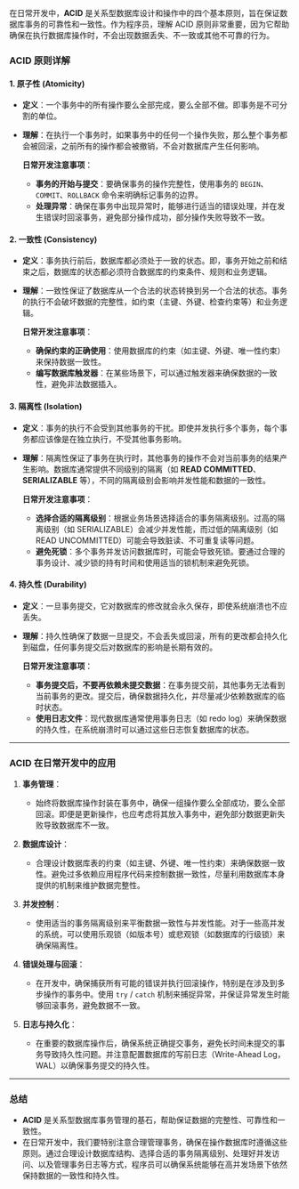 在日常开发中，**ACID** 是关系型数据库设计和操作中的四个基本原则，旨在保证数据库事务的可靠性和一致性。作为程序员，理解 ACID 原则非常重要，因为它帮助确保在执行数据库操作时，不会出现数据丢失、不一致或其他不可靠的行为。

### **ACID 原则详解**

#### **1. 原子性 (Atomicity)**
- **定义**：一个事务中的所有操作要么全部完成，要么全部不做。即事务是不可分割的单位。
- **理解**：在执行一个事务时，如果事务中的任何一个操作失败，那么整个事务都会被回滚，之前所有的操作都会被撤销，不会对数据库产生任何影响。
  
  **日常开发注意事项**：
  - **事务的开始与提交**：要确保事务的操作完整性，使用事务的 `BEGIN`、`COMMIT`、`ROLLBACK` 命令来明确标记事务的边界。
  - **处理异常**：确保在事务中出现异常时，能够进行适当的错误处理，并在发生错误时回滚事务，避免部分操作成功，部分操作失败导致不一致。

#### **2. 一致性 (Consistency)**
- **定义**：事务执行前后，数据库都必须处于一致的状态。即，事务开始之前和结束之后，数据库的状态都必须符合数据库的约束条件、规则和业务逻辑。
- **理解**：一致性保证了数据库从一个合法的状态转换到另一个合法的状态。事务的执行不会破坏数据的完整性，如约束（主键、外键、检查约束等）和业务逻辑。

  **日常开发注意事项**：
  - **确保约束的正确使用**：使用数据库的约束（如主键、外键、唯一性约束）来保持数据一致性。
  - **编写数据库触发器**：在某些场景下，可以通过触发器来确保数据的一致性，避免非法数据插入。

#### **3. 隔离性 (Isolation)**
- **定义**：事务的执行不会受到其他事务的干扰。即使并发执行多个事务，每个事务都应该像是在独立执行，不受其他事务影响。
- **理解**：隔离性保证了事务在执行时，其他事务的操作不会对当前事务的结果产生影响。数据库通常提供不同级别的隔离（如 **READ COMMITTED**、**SERIALIZABLE** 等），不同的隔离级别会影响并发性能和数据的一致性。

  **日常开发注意事项**：
  - **选择合适的隔离级别**：根据业务场景选择适合的事务隔离级别。过高的隔离级别（如 SERIALIZABLE）会减少并发性能，而过低的隔离级别（如 READ UNCOMMITTED）可能会导致脏读、不可重复读等问题。
  - **避免死锁**：多个事务并发访问数据库时，可能会导致死锁。要通过合理的事务设计、减少锁的持有时间和使用适当的锁机制来避免死锁。

#### **4. 持久性 (Durability)**
- **定义**：一旦事务提交，它对数据库的修改就会永久保存，即使系统崩溃也不应丢失。
- **理解**：持久性确保了数据一旦提交，不会丢失或回滚，所有的更改都会持久化到磁盘，任何事务提交后对数据库的影响是长期有效的。

  **日常开发注意事项**：
  - **事务提交后，不要再依赖未提交数据**：在事务提交前，其他事务无法看到当前事务的更改。提交后，确保数据持久化，并尽量减少依赖数据库的临时状态。
  - **使用日志文件**：现代数据库通常使用事务日志（如 redo log）来确保数据的持久性，在系统崩溃时可以通过这些日志恢复数据库的状态。

---

### **ACID 在日常开发中的应用**

1. **事务管理**：
   - 始终将数据库操作封装在事务中，确保一组操作要么全部成功，要么全部回滚。即便是更新操作，也应考虑将其放入事务中，避免部分数据更新失败导致数据库不一致。
   
2. **数据库设计**：
   - 合理设计数据库表的约束（如主键、外键、唯一性约束）来确保数据一致性。避免过多依赖应用程序代码来控制数据一致性，尽量利用数据库本身提供的机制来维护数据完整性。
   
3. **并发控制**：
   - 使用适当的事务隔离级别来平衡数据一致性与并发性能。对于一些高并发的系统，可以使用乐观锁（如版本号）或悲观锁（如数据库的行级锁）来确保隔离性。
   
4. **错误处理与回滚**：
   - 在开发中，确保捕获所有可能的错误并执行回滚操作，特别是在涉及到多步操作的事务中。使用 `try` / `catch` 机制来捕捉异常，并保证异常发生时能够回滚事务，避免数据不一致。
   
5. **日志与持久化**：
   - 在重要的数据库操作后，确保系统正确提交事务，避免长时间未提交的事务导致持久性问题。并注意配置数据库的写前日志（Write-Ahead Log，WAL）以确保事务提交的持久性。

---

### **总结**

- **ACID** 是关系型数据库事务管理的基石，帮助保证数据的完整性、可靠性和一致性。
- 在日常开发中，我们要特别注意合理管理事务，确保在操作数据库时遵循这些原则。通过合理设计数据库结构、选择合适的事务隔离级别、处理好并发访问、以及管理事务日志等方式，程序员可以确保系统能够在高并发场景下依然保持数据的一致性和持久性。